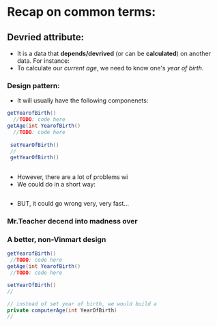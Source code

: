 # Recap on common terms:
## Devried attribute:
- It is a data that **depends/devrived** (or can be **calculated**) on another data. For instance:
- To calculate our _current age_, we need to know one's _year of birth_. 

### Design pattern:
- It will usually have the following componenets:
```java
getYearofBirth()
  //TODO: code here
getAge(int YearofBirth()
  //TODO: code here
 
 setYearOfBirth()
 //
 getYearOfBirth()
 
 ```
 - However, there are a lot of problems wi
 - We could do in a short way:
 ```java
 ```
 - BUT, it could go wrong very, very fast...
 ### Mr.Teacher decend into madness over
 
 
 ### A better, non-Vinmart design
 ```java
getYearofBirth()
  //TODO: code here
getAge(int YearofBirth()
  //TODO: code here
 
 setYearOfBirth()
 //

// instead of set year of birth, we would build a 
private computerAge(int YearOfBirth)
//
 
 ```


